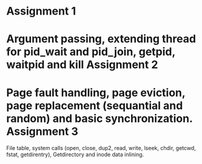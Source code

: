Assignment 1
============
Argument passing, extending thread for pid_wait and pid_join, getpid, waitpid and kill
Assignment 2
============
Page fault handling, page eviction, page replacement (sequantial and random) and basic synchronization.
Assignment 3
============
File table, system calls (open, close, dup2, read, write, lseek, chdir, getcwd, fstat, getdirentry), Getdirectory and inode data inlining.
